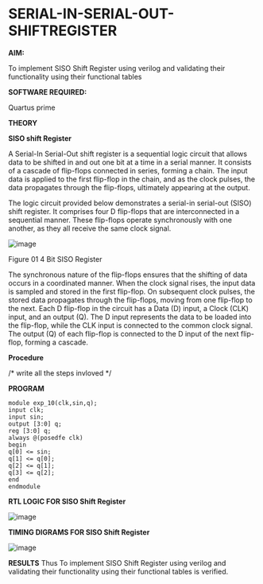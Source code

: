 # SERIAL-IN-SERIAL-OUT-SHIFTREGISTER

**AIM:**

To implement  SISO Shift Register using verilog and validating their functionality using their functional tables

**SOFTWARE REQUIRED:**

Quartus prime

**THEORY**

**SISO shift Register**

A Serial-In Serial-Out shift register is a sequential logic circuit that allows data to be shifted in and out one bit at a time in a serial manner. It consists of a cascade of flip-flops connected in series, forming a chain. The input data is applied to the first flip-flop in the chain, and as the clock pulses, the data propagates through the flip-flops, ultimately appearing at the output.

The logic circuit provided below demonstrates a serial-in serial-out (SISO) shift register. It comprises four D flip-flops that are interconnected in a sequential manner. These flip-flops operate synchronously with one another, as they all receive the same clock signal.

![image](https://github.com/naavaneetha/SERIAL-IN-SERIAL-OUT-SHIFTREGISTER/assets/154305477/e81c4072-37f9-46c6-8145-566764b74c3a)

Figure 01 4 Bit SISO Register

The synchronous nature of the flip-flops ensures that the shifting of data occurs in a coordinated manner. When the clock signal rises, the input data is sampled and stored in the first flip-flop. On subsequent clock pulses, the stored data propagates through the flip-flops, moving from one flip-flop to the next.
Each D flip-flop in the circuit has a Data (D) input, a Clock (CLK) input, and an output (Q). The D input represents the data to be loaded into the flip-flop, while the CLK input is connected to the common clock signal. The output (Q) of each flip-flop is connected to the D input of the next flip-flop, forming a cascade.

**Procedure**

/* write all the steps invloved */

**PROGRAM**

```
module exp_10(clk,sin,q);
input clk;
input sin;
output [3:0] q;
reg [3:0] q;
always @(posedfe clk)
begin
q[0] <= sin;
q[1] <= q[0];
q[2] <= q[1];
q[3] <= q[2];
end 
endmodule
```

**RTL LOGIC FOR SISO Shift Register**

![image](https://github.com/user-attachments/assets/a883ef02-7feb-42ae-b57a-a230b0ad0627)

**TIMING DIGRAMS FOR SISO Shift Register**

![image](https://github.com/user-attachments/assets/59df6313-7d38-4ec6-9532-b386abf9c400)

**RESULTS**
Thus To implement SISO Shift Register using verilog and validating their functionality using their functional tables is verified.

